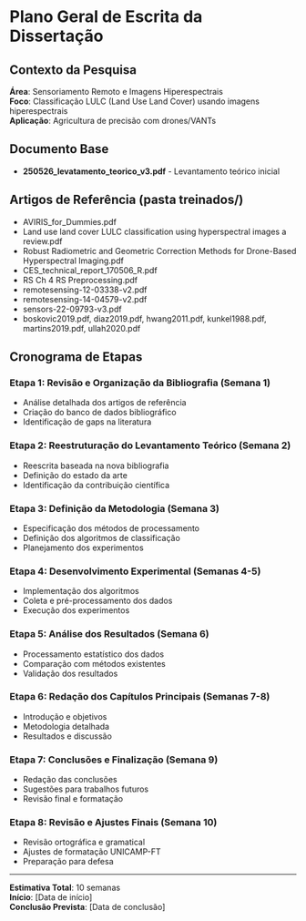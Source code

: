 # Plano Geral de Escrita da Dissertação

## Contexto da Pesquisa
**Área**: Sensoriamento Remoto e Imagens Hiperespectrais  
**Foco**: Classificação LULC (Land Use Land Cover) usando imagens hiperespectrais  
**Aplicação**: Agricultura de precisão com drones/VANTs  

## Documento Base
- **250526_levatamento_teorico_v3.pdf** - Levantamento teórico inicial

## Artigos de Referência (pasta treinados/)
- AVIRIS_for_Dummies.pdf
- Land use land cover LULC classification using hyperspectral images a review.pdf
- Robust Radiometric and Geometric Correction Methods for Drone-Based Hyperspectral Imaging.pdf
- CES_technical_report_170506_R.pdf
- RS Ch 4 RS Preprocessing.pdf
- remotesensing-12-03338-v2.pdf
- remotesensing-14-04579-v2.pdf
- sensors-22-09793-v3.pdf
- boskovic2019.pdf, diaz2019.pdf, hwang2011.pdf, kunkel1988.pdf, martins2019.pdf, ullah2020.pdf

## Cronograma de Etapas

### Etapa 1: Revisão e Organização da Bibliografia (Semana 1)
- Análise detalhada dos artigos de referência
- Criação do banco de dados bibliográfico
- Identificação de gaps na literatura

### Etapa 2: Reestruturação do Levantamento Teórico (Semana 2)
- Reescrita baseada na nova bibliografia
- Definição do estado da arte
- Identificação da contribuição científica

### Etapa 3: Definição da Metodologia (Semana 3)
- Especificação dos métodos de processamento
- Definição dos algoritmos de classificação
- Planejamento dos experimentos

### Etapa 4: Desenvolvimento Experimental (Semanas 4-5)
- Implementação dos algoritmos
- Coleta e pré-processamento dos dados
- Execução dos experimentos

### Etapa 5: Análise dos Resultados (Semana 6)
- Processamento estatístico dos dados
- Comparação com métodos existentes
- Validação dos resultados

### Etapa 6: Redação dos Capítulos Principais (Semanas 7-8)
- Introdução e objetivos
- Metodologia detalhada
- Resultados e discussão

### Etapa 7: Conclusões e Finalização (Semana 9)
- Redação das conclusões
- Sugestões para trabalhos futuros
- Revisão final e formatação

### Etapa 8: Revisão e Ajustes Finais (Semana 10)
- Revisão ortográfica e gramatical
- Ajustes de formatação UNICAMP-FT
- Preparação para defesa

---

**Estimativa Total**: 10 semanas  
**Início**: [Data de início]  
**Conclusão Prevista**: [Data de conclusão] 